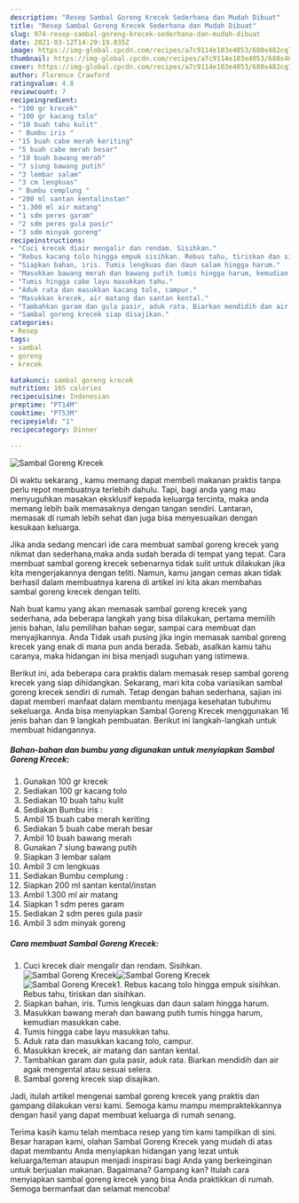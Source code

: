 ```yaml
---
description: "Resep Sambal Goreng Krecek Sederhana dan Mudah Dibuat"
title: "Resep Sambal Goreng Krecek Sederhana dan Mudah Dibuat"
slug: 974-resep-sambal-goreng-krecek-sederhana-dan-mudah-dibuat
date: 2021-03-12T14:29:19.035Z
image: https://img-global.cpcdn.com/recipes/a7c9114e103e4053/680x482cq70/sambal-goreng-krecek-foto-resep-utama.jpg
thumbnail: https://img-global.cpcdn.com/recipes/a7c9114e103e4053/680x482cq70/sambal-goreng-krecek-foto-resep-utama.jpg
cover: https://img-global.cpcdn.com/recipes/a7c9114e103e4053/680x482cq70/sambal-goreng-krecek-foto-resep-utama.jpg
author: Florence Crawford
ratingvalue: 4.8
reviewcount: 7
recipeingredient:
- "100 gr krecek"
- "100 gr kacang tolo"
- "10 buah tahu kulit"
- " Bumbu iris "
- "15 buah cabe merah keriting"
- "5 buah cabe merah besar"
- "10 buah bawang merah"
- "7 siung bawang putih"
- "3 lembar salam"
- "3 cm lengkuas"
- " Bumbu cemplung "
- "200 ml santan kentalinstan"
- "1.300 ml air matang"
- "1 sdm peres garam"
- "2 sdm peres gula pasir"
- "3 sdm minyak goreng"
recipeinstructions:
- "Cuci krecek diair mengalir dan rendam. Sisihkan."
- "Rebus kacang tolo hingga empuk sisihkan. Rebus tahu, tiriskan dan sisihkan."
- "Siapkan bahan, iris. Tumis lengkuas dan daun salam hingga harum."
- "Masukkan bawang merah dan bawang putih tumis hingga harum, kemudian masukkan cabe."
- "Tumis hingga cabe layu masukkan tahu."
- "Aduk rata dan masukkan kacang tolo, campur."
- "Masukkan krecek, air matang dan santan kental."
- "Tambahkan garam dan gula pasir, aduk rata. Biarkan mendidih dan air agak mengental atau sesuai selera."
- "Sambal goreng krecek siap disajikan."
categories:
- Resep
tags:
- sambal
- goreng
- krecek

katakunci: sambal goreng krecek 
nutrition: 165 calories
recipecuisine: Indonesian
preptime: "PT14M"
cooktime: "PT53M"
recipeyield: "1"
recipecategory: Dinner

---
```



![Sambal Goreng Krecek](https://img-global.cpcdn.com/recipes/a7c9114e103e4053/680x482cq70/sambal-goreng-krecek-foto-resep-utama.jpg)

Di waktu  sekarang , kamu memang dapat membeli makanan praktis tanpa perlu repot membuatnya terlebih dahulu. Tapi, bagi anda yang mau menyuguhkan masakan eksklusif kepada keluarga tercinta, maka anda memang lebih baik memasaknya dengan tangan sendiri. Lantaran, memasak di rumah lebih sehat dan juga bisa menyesuaikan dengan kesukaan keluarga.

Jika anda sedang mencari ide cara membuat sambal goreng krecek yang nikmat dan sederhana,maka anda sudah berada di tempat yang tepat. Cara membuat sambal goreng krecek  sebenarnya tidak sulit untuk dilakukan jika kita mengerjakannya dengan teliti. Namun, kamu jangan cemas akan tidak berhasil dalam membuatnya 
karena di artikel ini kita akan membahas sambal goreng krecek dengan teliti.  



Nah buat kamu yang akan memasak sambal goreng krecek yang sederhana, ada beberapa langkah yang bisa dilakukan, pertama memilih jenis bahan, lalu pemilihan bahan segar, sampai cara membuat dan menyajikannya. Anda Tidak usah pusing jika ingin memasak sambal goreng krecek yang enak di mana pun anda berada. Sebab, asalkan kamu  tahu caranya, maka hidangan ini bisa menjadi suguhan yang istimewa.

Berikut ini, ada beberapa cara praktis  dalam memasak resep sambal goreng krecek yang siap dihidangkan. Sekarang, mari kita coba variasikan sambal goreng krecek sendiri di rumah. Tetap dengan bahan sederhana, sajian ini dapat memberi manfaat dalam membantu menjaga kesehatan tubuhmu sekeluarga. Anda bisa menyiapkan Sambal Goreng Krecek menggunakan 16 jenis bahan dan 9 langkah pembuatan. Berikut ini langkah-langkah untuk membuat hidangannya.

<!--inarticleads1-->

##### Bahan-bahan dan bumbu yang digunakan untuk menyiapkan Sambal Goreng Krecek:

1. Gunakan 100 gr krecek
1. Sediakan 100 gr kacang tolo
1. Sediakan 10 buah tahu kulit
1. Sediakan  Bumbu iris :
1. Ambil 15 buah cabe merah keriting
1. Sediakan 5 buah cabe merah besar
1. Ambil 10 buah bawang merah
1. Gunakan 7 siung bawang putih
1. Siapkan 3 lembar salam
1. Ambil 3 cm lengkuas
1. Sediakan  Bumbu cemplung :
1. Siapkan 200 ml santan kental/instan
1. Ambil 1.300 ml air matang
1. Siapkan 1 sdm peres garam
1. Sediakan 2 sdm peres gula pasir
1. Ambil 3 sdm minyak goreng




<!--inarticleads2-->

##### Cara membuat Sambal Goreng Krecek:

1. Cuci krecek diair mengalir dan rendam. Sisihkan.
<img src="https://img-global.cpcdn.com/steps/31edb78550c23246/160x128cq70/sambal-goreng-krecek-langkah-memasak-1-foto.jpg" alt="Sambal Goreng Krecek"><img src="https://img-global.cpcdn.com/steps/1c6afab3215596d9/160x128cq70/sambal-goreng-krecek-langkah-memasak-1-foto.jpg" alt="Sambal Goreng Krecek"><img src="https://img-global.cpcdn.com/steps/c2fe92b3b18219cc/160x128cq70/sambal-goreng-krecek-langkah-memasak-1-foto.jpg" alt="Sambal Goreng Krecek">1. Rebus kacang tolo hingga empuk sisihkan. Rebus tahu, tiriskan dan sisihkan.
1. Siapkan bahan, iris. Tumis lengkuas dan daun salam hingga harum.
1. Masukkan bawang merah dan bawang putih tumis hingga harum, kemudian masukkan cabe.
1. Tumis hingga cabe layu masukkan tahu.
1. Aduk rata dan masukkan kacang tolo, campur.
1. Masukkan krecek, air matang dan santan kental.
1. Tambahkan garam dan gula pasir, aduk rata. Biarkan mendidih dan air agak mengental atau sesuai selera.
1. Sambal goreng krecek siap disajikan.




Jadi, itulah artikel mengenai  sambal goreng krecek  yang praktis dan gampang dilakukan versi kami. Semoga kamu mampu mempraktekkannya dengan hasil yang dapat membuat keluarga di rumah senang. 

Terima kasih kamu telah membaca resep yang tim kami tampilkan di sini. Besar harapan kami, olahan  Sambal Goreng Krecek yang mudah di atas dapat membantu Anda menyiapkan hidangan yang lezat untuk keluarga/teman ataupun menjadi inspirasi bagi Anda yang berkeinginan untuk berjualan makanan. Bagaimana? Gampang kan? Itulah cara menyiapkan sambal goreng krecek yang bisa Anda praktikkan di rumah. Semoga bermanfaat dan selamat mencoba!

